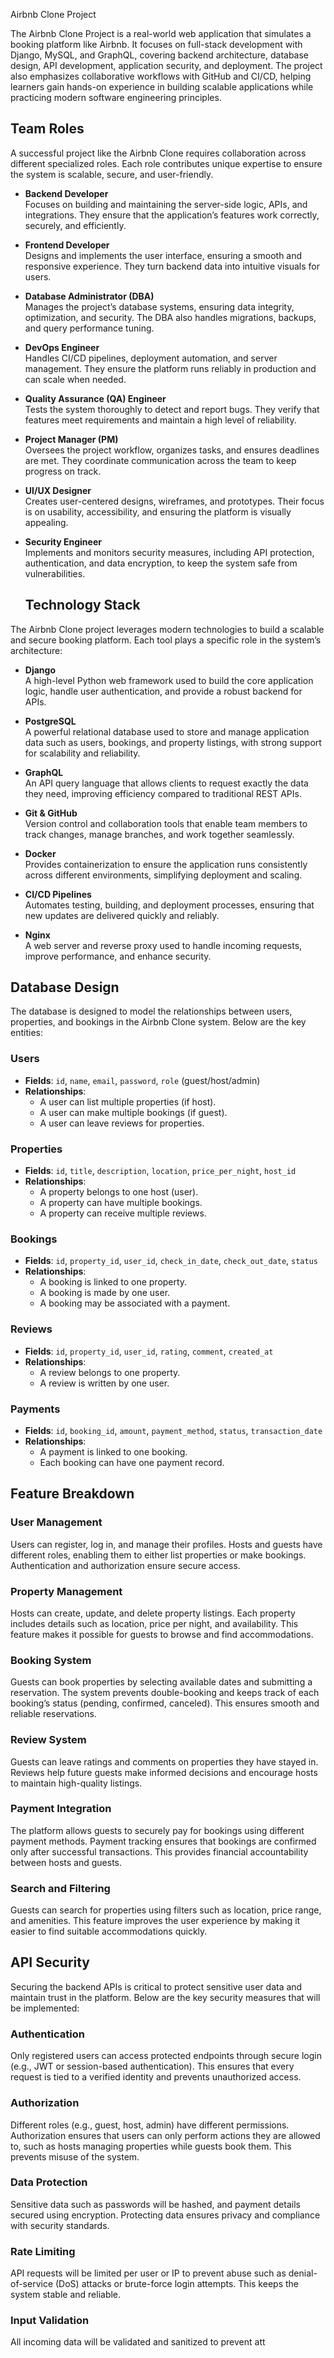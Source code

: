 Airbnb Clone Project

The Airbnb Clone Project is a real-world web application that simulates a booking platform like Airbnb. It focuses on full-stack development with Django, MySQL, and GraphQL, covering backend architecture, database design, API development, application security, and deployment. The project also emphasizes collaborative workflows with GitHub and CI/CD, helping learners gain hands-on experience in building scalable applications while practicing modern software engineering principles.


## Team Roles

A successful project like the Airbnb Clone requires collaboration across different specialized roles. Each role contributes unique expertise to ensure the system is scalable, secure, and user-friendly.

- **Backend Developer**  
  Focuses on building and maintaining the server-side logic, APIs, and integrations. They ensure that the application’s features work correctly, securely, and efficiently.

- **Frontend Developer**  
  Designs and implements the user interface, ensuring a smooth and responsive experience. They turn backend data into intuitive visuals for users.

- **Database Administrator (DBA)**  
  Manages the project’s database systems, ensuring data integrity, optimization, and security. The DBA also handles migrations, backups, and query performance tuning.

- **DevOps Engineer**  
  Handles CI/CD pipelines, deployment automation, and server management. They ensure the platform runs reliably in production and can scale when needed.

- **Quality Assurance (QA) Engineer**  
  Tests the system thoroughly to detect and report bugs. They verify that features meet requirements and maintain a high level of reliability.

- **Project Manager (PM)**  
  Oversees the project workflow, organizes tasks, and ensures deadlines are met. They coordinate communication across the team to keep progress on track.

- **UI/UX Designer**  
  Creates user-centered designs, wireframes, and prototypes. Their focus is on usability, accessibility, and ensuring the platform is visually appealing.

- **Security Engineer**  
  Implements and monitors security measures, including API protection, authentication, and data encryption, to keep the system safe from vulnerabilities.


  ## Technology Stack

The Airbnb Clone project leverages modern technologies to build a scalable and secure booking platform. Each tool plays a specific role in the system’s architecture:

- **Django**  
  A high-level Python web framework used to build the core application logic, handle user authentication, and provide a robust backend for APIs.

- **PostgreSQL**  
  A powerful relational database used to store and manage application data such as users, bookings, and property listings, with strong support for scalability and reliability.

- **GraphQL**  
  An API query language that allows clients to request exactly the data they need, improving efficiency compared to traditional REST APIs.

- **Git & GitHub**  
  Version control and collaboration tools that enable team members to track changes, manage branches, and work together seamlessly.

- **Docker**  
  Provides containerization to ensure the application runs consistently across different environments, simplifying deployment and scaling.

- **CI/CD Pipelines**  
  Automates testing, building, and deployment processes, ensuring that new updates are delivered quickly and reliably.

- **Nginx**  
  A web server and reverse proxy used to handle incoming requests, improve performance, and enhance security.

## Database Design

The database is designed to model the relationships between users, properties, and bookings in the Airbnb Clone system. Below are the key entities:

### Users
- **Fields**: `id`, `name`, `email`, `password`, `role` (guest/host/admin)  
- **Relationships**:  
  - A user can list multiple properties (if host).  
  - A user can make multiple bookings (if guest).  
  - A user can leave reviews for properties.

### Properties
- **Fields**: `id`, `title`, `description`, `location`, `price_per_night`, `host_id`  
- **Relationships**:  
  - A property belongs to one host (user).  
  - A property can have multiple bookings.  
  - A property can receive multiple reviews.

### Bookings
- **Fields**: `id`, `property_id`, `user_id`, `check_in_date`, `check_out_date`, `status`  
- **Relationships**:  
  - A booking is linked to one property.  
  - A booking is made by one user.  
  - A booking may be associated with a payment.

### Reviews
- **Fields**: `id`, `property_id`, `user_id`, `rating`, `comment`, `created_at`  
- **Relationships**:  
  - A review belongs to one property.  
  - A review is written by one user.

### Payments
- **Fields**: `id`, `booking_id`, `amount`, `payment_method`, `status`, `transaction_date`  
- **Relationships**:  
  - A payment is linked to one booking.  
  - Each booking can have one payment record.

## Feature Breakdown

### User Management
Users can register, log in, and manage their profiles. Hosts and guests have different roles, enabling them to either list properties or make bookings. Authentication and authorization ensure secure access.

### Property Management
Hosts can create, update, and delete property listings. Each property includes details such as location, price per night, and availability. This feature makes it possible for guests to browse and find accommodations.

### Booking System
Guests can book properties by selecting available dates and submitting a reservation. The system prevents double-booking and keeps track of each booking’s status (pending, confirmed, canceled). This ensures smooth and reliable reservations.

### Review System
Guests can leave ratings and comments on properties they have stayed in. Reviews help future guests make informed decisions and encourage hosts to maintain high-quality listings.

### Payment Integration
The platform allows guests to securely pay for bookings using different payment methods. Payment tracking ensures that bookings are confirmed only after successful transactions. This provides financial accountability between hosts and guests.

### Search and Filtering
Guests can search for properties using filters such as location, price range, and amenities. This feature improves the user experience by making it easier to find suitable accommodations quickly.

## API Security

Securing the backend APIs is critical to protect sensitive user data and maintain trust in the platform. Below are the key security measures that will be implemented:

### Authentication
Only registered users can access protected endpoints through secure login (e.g., JWT or session-based authentication). This ensures that every request is tied to a verified identity and prevents unauthorized access.

### Authorization
Different roles (e.g., guest, host, admin) have different permissions. Authorization ensures that users can only perform actions they are allowed to, such as hosts managing properties while guests book them. This prevents misuse of the system.

### Data Protection
Sensitive data such as passwords will be hashed, and payment details secured using encryption. Protecting data ensures privacy and compliance with security standards.

### Rate Limiting
API requests will be limited per user or IP to prevent abuse such as denial-of-service (DoS) attacks or brute-force login attempts. This keeps the system stable and reliable.

### Input Validation
All incoming data will be validated and sanitized to prevent att
